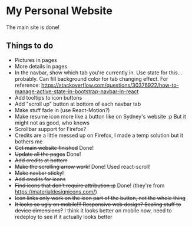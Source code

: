 # My Personal Website

The main site is done!

## Things to do

- Pictures in pages
- More details in pages
- In the navbar, show which tab you're currently in. Use state for this... probably. Can fill background color for tab changing effect. For reference: https://stackoverflow.com/questions/30376922/how-to-manage-active-state-in-bootstrap-navbar-in-react
- Add tooltips to icon buttons
- Add "scroll up" button at bottom of each navbar tab
- Make stuff fade in (use React-Motion?)
- Make resume icon more like a button like on Sydney's website :p But it might not as good, who knows
- Scrollbar support for Firefox?
- Credits are a little messed up on Firefox, I made a temp solution but it bothers me
- ~~Get main website finished~~ Done!
- ~~Update all the pages~~ Done!
- ~~Add credits at bottom~~
- ~~Make the scrolling arrow work!~~ Done! Used react-scroll!
- ~~Make navbar sticky!~~
- ~~Add credits for icons~~
- ~~Find icons that don't require attribution :p~~ Done! (they're from https://materialdesignicons.com/)
- ~~Icon links only work on the icon part of the button, not the whole thing~~
- ~~It looks so ugly on mobile!!! Responsive web design? Scaling stuff to device dimensions?~~ I think it looks better on mobile now, need to redeploy to see if it actually looks better
